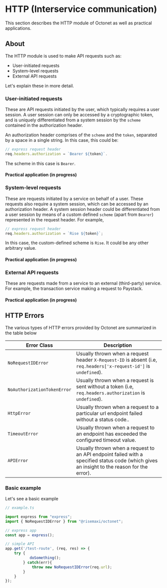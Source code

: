 # HTTP (Interservice communication)

This section describes the HTTP module of Octonet as well as practical applications.

## About

The HTTP module is used to make API requests such as:

- User-initiated requests
- System-level requests
- External API requests

Let's explain these in more detail.

### User-initiated requests

These are API requests initiated by the user, which typically requires a user session. A user session can only be accessed by a cryptographic token, and is uniquely differentiated from a system session by the `scheme` contained in the authorization header.

An authorization header comprises of the `scheme` and the `token`, separated by a space in a single string. In this case, this could be:

```js
// express request header
req.headers.authorization = `Bearer ${token}`.
```

The scheme in this case is `Bearer`.

#### Practical application (in progress)

### System-level requests

These are requests initiated by a service on behalf of a user. These requests also require a system session, which can be accessed by an authorization header. A system session header could be differentiated from a user session by means of a custom defined `scheme` (apart from `Bearer`) represented in the request header. For example,

```js
// express request header
req.headers.authorization = `Rise ${token}`;
```

In this case, the custom-defined scheme is `Rise`. It could be any other arbitrary value.

#### Practical application (in progress)

### External API requests

These are requests made from a service to an external (third-party) service. For example, the transaction service making a request to Paystack.

#### Practical application (in progress)

## HTTP Errors

The various types of HTTP errors provided by Octonet are summarized in the table below

| Error Class                 | Description                                                                                                                                |
| --------------------------- | ------------------------------------------------------------------------------------------------------------------------------------------ |
| `NoRequestIDError`          | Usually thrown when a request header `X-Request-ID` is absent (i.e, `req.headers['x-request-id']` is `undefined`).                         |
| `NoAuthorizationTokenError` | Usually thrown when a request is sent without a token (i.e, `req.headers.authorization` is `undefined`).                                   |
| `HttpError`                 | Usually thrown when a request to a particular url endpoint failed without a status code..                                                  |
| `TimeoutError`              | Usually thrown when a request to an endpoint has exceeded the configured timeout value.                                                    |
| `APIError`                  | Usually thrown when a request to an API endpoint failed with a specified status code (which gives an insight to the reason for the error). |

### Basic example

Let's see a basic example

```js
// example.ts

import express from "express";
import { NoRequestIDError } from "@risemaxi/octonet";

// express app
const app = express();

// simple API
app.get('/test-route', (req, res) => {
    try {
           doSomething();
        } catch(err){
            throw new NoRequestIDError(req.url);
        }
    }
});
```
